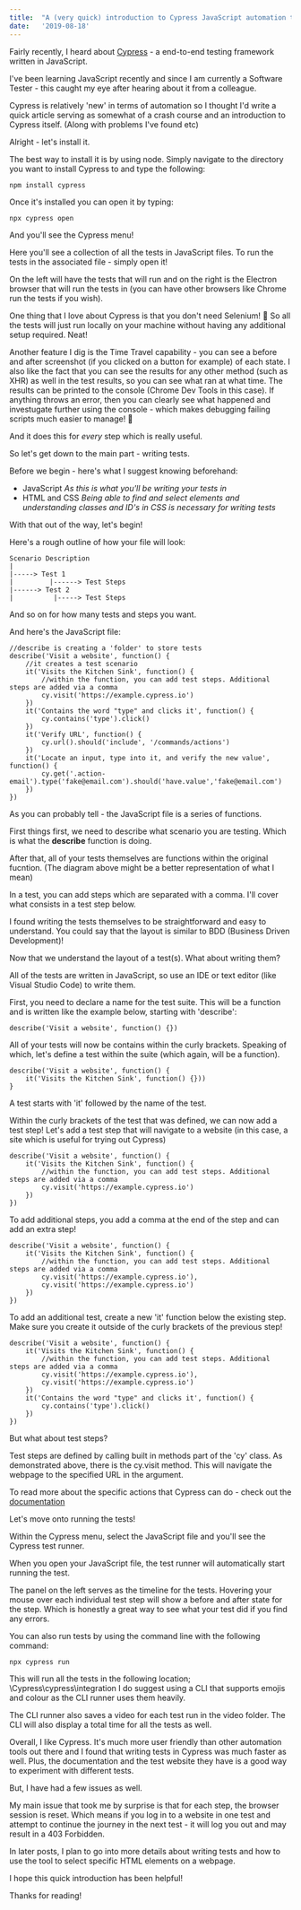 ```yaml
---
title:  "A (very quick) introduction to Cypress JavaScript automation testing"
date:   '2019-08-18'
---
```

Fairly recently, I heard about [Cypress](https://www.cypress.io/) - a end-to-end testing framework written in JavaScript.

I've been learning JavaScript recently and since I am currently a Software Tester - this caught my eye after hearing about it from a colleague.

Cypress is relatively 'new' in terms of automation so I thought I'd write a quick article serving as somewhat of a crash course and an introduction to Cypress itself. (Along with problems I've found etc)

Alright - let's install it.

The best way to install it is by using node. Simply navigate to the directory you want to install Cypress to and type the following:

```
npm install cypress
```

Once it's installed you can open it by typing:

```
npx cypress open
```

And you'll see the Cypress menu!
<blockquote class="imgur-embed-pub" lang="en" data-id="a/7LoDjLs" data-context="false" ><a href="//imgur.com/a/7LoDjLs"></a></blockquote><script async src="//s.imgur.com/min/embed.js" charset="utf-8"></script>

Here you'll see a collection of all the tests in JavaScript files. To run the tests in the associated file - simply open it!

<blockquote class="imgur-embed-pub" lang="en" data-id="a/8KxYAlx" data-context="false" ><a href="//imgur.com/a/8KxYAlx"></a></blockquote><script async src="//s.imgur.com/min/embed.js" charset="utf-8"></script>

On the left will have the tests that will run and on the right is the Electron browser that will run the tests in (you can have other browsers like Chrome run the tests if you wish).

One thing that I love about Cypress is that you don't need Selenium! 🎉 So all the tests will just run locally on your machine without having any additional setup required. Neat!

Another feature I dig is the Time Travel capability - you can see a before and after screenshot (if you clicked on a button for example) of each state. I also like the fact that you can see the results for any other method (such as XHR) as well in the test results, so you can see what ran at what time. The results can be printed to the console (Chrome Dev Tools in this case). If anything throws an error, then you can clearly see what happened and investugate further using the console - which makes debugging failing scripts much easier to manage! 👏

<blockquote class="imgur-embed-pub" lang="en" data-id="a/8o64fkb" data-context="false" ><a href="//imgur.com/a/8o64fkb"></a></blockquote><script async src="//s.imgur.com/min/embed.js" charset="utf-8"></script>

And it does this for <i>every</i> step which is really useful.

So let's get down to the main part - writing tests.

Before we begin - here's what I suggest knowing beforehand:
- JavaScript <i>As this is what you'll be writing your tests in</i>
- HTML and CSS <i>Being able to find and select elements and understanding classes and ID's in CSS is necessary for writing tests</i>

With that out of the way, let's begin!

Here's a rough outline of how your file will look:
```
Scenario Description
|
|-----> Test 1
|         |------> Test Steps
|------> Test 2
|          |-----> Test Steps
```

And so on for how many tests and steps you want.

And here's the JavaScript file:
```
//describe is creating a 'folder' to store tests
describe('Visit a website', function() {
    //it creates a test scenario
    it('Visits the Kitchen Sink', function() {
        //within the function, you can add test steps. Additional steps are added via a comma
        cy.visit('https://example.cypress.io')
    })
    it('Contains the word "type" and clicks it', function() {
        cy.contains('type').click()
    })
    it('Verify URL', function() {
        cy.url().should('include', '/commands/actions')
    })
    it('Locate an input, type into it, and verify the new value', function() {
        cy.get('.action-email').type('fake@email.com').should('have.value','fake@email.com')
    })
})
```

As you can probably tell - the JavaScript file is a series of functions.

First things first, we need to describe what scenario you are testing. Which is what the <b>describe</b> function is doing.

After that, all of your tests themselves are functions within the original fucntion. (The diagram above might be a better representation of what I mean)

In a test, you can add steps which are separated with a comma. I'll cover what consists in a test step below.

I found writing the tests themselves to be straightforward and easy to understand. You could say that the layout is similar to BDD (Business Driven Development)!

Now that we understand the layout of a test(s). What about writing them?

All of the tests are written in JavaScript, so use an IDE or text editor (like Visual Studio Code) to write them.

First, you need to declare a name for the test suite. This will be a function and is written like the example below, starting with 'describe':

```
describe('Visit a website', function() {})
```

All of your tests will now be contains within the curly brackets. Speaking of which, let's define a test within the suite (which again, will be a function).

```
describe('Visit a website', function() {
    it('Visits the Kitchen Sink', function() {}))
}
```

A test starts with 'it' followed by the name of the test.

Within the curly brackets of the test that was defined, we can now add a test step! Let's add a test step that will navigate to a website (in this case, a site which is useful for trying out Cypress)

```
describe('Visit a website', function() {
    it('Visits the Kitchen Sink', function() {
        //within the function, you can add test steps. Additional steps are added via a comma
        cy.visit('https://example.cypress.io')
    })
})
```

To add additional steps, you add a comma at the end of the step and can add an extra step!

```
describe('Visit a website', function() {
    it('Visits the Kitchen Sink', function() {
        //within the function, you can add test steps. Additional steps are added via a comma
        cy.visit('https://example.cypress.io'),
        cy.visit('https://example.cypress.io')
    })
})
```

To add an additional test, create a new 'it' function below the existing step. Make sure you create it outside of the curly brackets of the previous step!

```
describe('Visit a website', function() {
    it('Visits the Kitchen Sink', function() {
        //within the function, you can add test steps. Additional steps are added via a comma
        cy.visit('https://example.cypress.io'),
        cy.visit('https://example.cypress.io')
    })
    it('Contains the word "type" and clicks it', function() {
        cy.contains('type').click()
    })
})
```

But what about test steps?

Test steps are defined by calling built in methods part of the 'cy' class. As demonstrated above, there is the cy.visit method. This will navigate the webpage to the specified URL in the argument.

To read more about the specific actions that Cypress can do - check out the [documentation](https://example.cypress.io/)

Let's move onto running the tests!

Within the Cypress menu, select the JavaScript file and you'll see the Cypress test runner.

<blockquote class="imgur-embed-pub" lang="en" data-id="a/8KxYAlx" data-context="false" ><a href="//imgur.com/a/8KxYAlx"></a></blockquote><script async src="//s.imgur.com/min/embed.js" charset="utf-8"></script>

When you open your JavaScript file, the test runner will automatically start running the test.

The panel on the left serves as the timeline for the tests. Hovering your mouse over each individual test step will show a before and after state for the step. Which is honestly a great way to see what your test did if you find any errors.

You can also run tests by using the command line with the following command:

```
npx cypress run
```

This will run all the tests in the following location; \Cypress\cypress\integration
I do suggest using a CLI that supports emojis and colour as the CLI runner uses them heavily.

<blockquote class="imgur-embed-pub" lang="en" data-id="a/wHbSHKZ" data-context="false" ><a href="//imgur.com/a/wHbSHKZ"></a></blockquote><script async src="//s.imgur.com/min/embed.js" charset="utf-8"></script>

The CLI runner also saves a video for each test run in the video folder. The CLI will also display a total time for all the tests as well.

Overall, I like Cypress. It's much more user friendly than other automation tools out there and I found that writing tests in Cypress was much faster as well. Plus, the documentation and the test website they have is a good way to experiment with different tests.

But, I have had a few issues as well.

My main issue that took me by surprise is that for each step, the browser session is reset. Which means if you log in to a website in one test and attempt to continue the journey in the next test - it will log you out and may result in a 403 Forbidden.

In later posts, I plan to go into more details about writing tests and how to use the tool to select specific HTML elements on a webpage.

I hope this quick introduction has been helpful!

Thanks for reading!